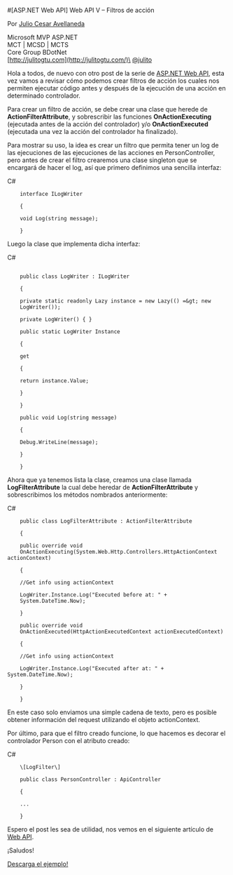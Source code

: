 <properties
	pageTitle="Web API V – Filtros de acción"
	description="Ejemplo de Web API"
	services="windows"
	documentationCenter=""
	authors="andygonusa"
	manager=""
	editor="andygonusa"/>

<tags
	ms.service="web-dev"
	ms.workload="identity"
	ms.tgt_pltfrm="na"
	ms.devlang="na"
	ms.topic="how-to-article"
	ms.date="05/16/2016"
	ms.author="andygonusa"/>

#[ASP.NET Web API] Web API V – Filtros de acción

Por [Julio Cesar
Avellaneda](http://mvp.microsoft.com/en-us/MVP/Julio%20Cesar%20Avellaneda-4038198)

Microsoft MVP ASP.NET\
MCT | MCSD | MCTS\
Core Group BDotNet\
[http://julitogtu.com](http://julitogtu.com/)\
[@julito](https://twitter.com/julitogtu)

Hola a todos, de nuevo con otro post de la serie de [ASP.NET Web
API](http://julitogtu.com/category/asp-net-web-api/), esta vez vamos a
revisar cómo podemos crear filtros de acción los cuales nos permiten
ejecutar código antes y después de la ejecución de una acción en
determinado controlador.

Para crear un filtro de acción, se debe crear una clase que herede de
**ActionFilterAttribute**, y sobrescribir las funciones
**OnActionExecuting** (ejecutada antes de la acción del controlador) y/o
**OnActionExecuted** (ejecutada una vez la acción del controlador ha
finalizado).

Para mostrar su uso, la idea es crear un filtro que permita tener un log
de  las ejecuciones de las ejecuciones de las acciones en
PersonController, pero antes de crear el filtro crearemos una clase
singleton que se encargará de hacer el log, así que primero definimos
una sencilla interfaz:

C\#

```
    interface ILogWriter

    {

    void Log(string message);

    }
```
Luego la clase que implementa dicha interfaz:

C\#

```

    public class LogWriter : ILogWriter

    {

    private static readonly Lazy instance = new Lazy(() =&gt; new
    LogWriter());

    private LogWriter() { }

    public static LogWriter Instance

    {

    get

    {

    return instance.Value;

    }

    }

    public void Log(string message)

    {

    Debug.WriteLine(message);

    }

    }
```

Ahora que ya tenemos lista la clase, creamos una clase llamada
**LogFilterAttribute** la cual debe heredar de **ActionFilterAttribute**
y sobrescribimos los métodos nombrados anteriormente:

C\#

```
    public class LogFilterAttribute : ActionFilterAttribute

    {

    public override void
    OnActionExecuting(System.Web.Http.Controllers.HttpActionContext actionContext)

    {

    //Get info using actionContext

    LogWriter.Instance.Log("Executed before at: " +
    System.DateTime.Now);

    }

    public override void
    OnActionExecuted(HttpActionExecutedContext actionExecutedContext)

    {

    //Get info using actionContext

    LogWriter.Instance.Log("Executed after at: " + System.DateTime.Now);

    }

    }
```

En este caso solo enviamos una simple cadena de texto, pero es posible
obtener información del request utilizando el objeto actionContext.

Por último, para que el filtro creado funcione, lo que hacemos es
decorar el controlador Person con el atributo creado:

C\#

```
    \[LogFilter\]

    public class PersonController : ApiController

    {

    ...

    }
```

Espero el post les sea de utilidad, nos vemos en el siguiente artículo
de [Web API](http://julitogtu.com/category/asp-net-web-api/).

¡Saludos!

[Descarga el ejemplo!](http://sdrv.ms/13XqLdW)
